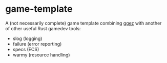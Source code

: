 # game-template

A (not necessarily complete) game template combining [ggez](https://github.com/ggez/ggez/) with another of other useful Rust
gamedev tools:

 * slog (logging)
 * failure (error reporting)
 * specs (ECS)
 * warmy (resource handling)
